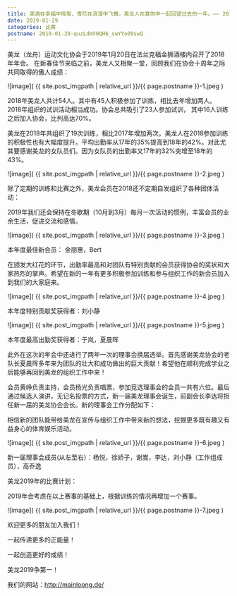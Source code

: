 ```yaml
---
title: 美酒在幸福中摇曳，雪花在浪漫中飞舞，美龙人在喜悦中一起回望过去的一年。—— 2018年年会总结
date: 2019-01-29
categories: 比赛
postname: 2019-01-29-quzLdmV0QH6_swYYo09swQ
---
```


美龙（龙舟）运动文化协会于2019年1月20日在法兰克福金狮酒楼内召开了2018年年会。 在新春佳节来临之前，美龙人又相聚一堂，回顾我们在协会十周年之际共同取得的傲人成绩：

![image]( {{ site.post_imgpath | relative_url }}/{{ page.postname }}-1.jpeg )

2018年美龙人共计54人。其中有45人积极参加了训练，相比去年增加两人。2018年组织的试训活动相当成功。协会总共吸引了23人参加试训， 其中16人训练之后加入协会，比列高达70%。

美龙在2018年共组织了19次训练，相比2017年增加两次。美龙人在2018参加训练的积极性也有大幅度提升。平均出勤率从17年的35%提高到18年的42%。对此尤其要感谢美龙的女队员们。因为女队员的出勤率又17年的32%突增至18年的43%。

![image]( {{ site.post_imgpath | relative_url }}/{{ page.postname }}-2.jpeg )

除了定期的训练和比赛之外，美龙会员在2018还不定期自发组织了各种团体活动：

2019年我们还会保持在冬歇期（10月到3月）每月一次活动的惯例，丰富会员的业余生活，促进交流和感情。

![image]( {{ site.post_imgpath | relative_url }}/{{ page.postname }}-3.jpeg )

本年度最佳新会员： 金丽惠，Bert

在颁发大红花的环节，出勤率最高和对团队有特别贡献的会员获得协会的奖状和大家热烈的掌声。希望在新的一年有更多积极参加训练和参与组织工作的新会员加入到我们的大家庭来。

![image]( {{ site.post_imgpath | relative_url }}/{{ page.postname }}-4.jpeg )

本年度特别贡献奖获得者：刘小静

![image]( {{ site.post_imgpath | relative_url }}/{{ page.postname }}-5.jpeg )

本年度最高出勤奖获得者：于岚，夏晨晖

此外在这次的年会中还进行了两年一次的理事会换届选举。首先感谢美龙协会的老队长夏晨晖多年来为团队的壮大和成功做出的巨大贡献！希望他在顺利完成学业之后能够再回到美龙的组织工作中来！

会员黄峥负责主持，会员杨光负责唱票，参加竞选理事会的会员一共有六位。最后通过候选人演讲，无记名投票的方式，新一届美龙理事会诞生，前副会长李达将担任新一届的美龙协会会长。新的理事会工作分配如下：

相信新的团队能带给美龙在宣传与组织工作中带来新的想法，挖掘更多既有趣又有益身心的体育娱乐活动。

![image]( {{ site.post_imgpath | relative_url }}/{{ page.postname }}-6.jpeg )

新一届理事会成员(从左至右）：杨悦，徐娇子，谢嵩，李达，刘小静（工作组成员），高乔逸

美龙2019年的比赛计划：

2019年会考虑在以上赛事的基础上，根据训练的情况再增加一个赛事。

![image]( {{ site.post_imgpath | relative_url }}/{{ page.postname }}-7.jpeg )

欢迎更多的朋友加入我们！

一起传递更多的正能量！

一起创造更好的成绩！

美龙2019争第一！

我们的网站：http://mainloong.de/